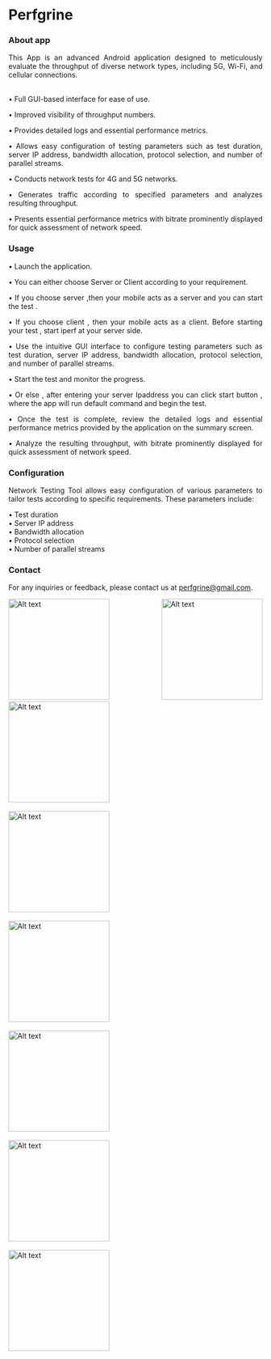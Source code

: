 # Perfgrine

### About app

<div style="text-align: justify;">


This App is an advanced Android application designed to meticulously evaluate the throughput of diverse network types, including 5G, Wi-Fi, and cellular connections. <br> <br>

• Full GUI-based interface for ease of use. <br>

• Improved visibility of throughput numbers.<br>

• Provides detailed logs and essential performance metrics.<br>

• Allows easy configuration of testing parameters such as test duration, server IP address, bandwidth allocation, protocol selection, and number of parallel streams.<br>

• Conducts network tests for 4G and 5G networks.<br>

• Generates traffic according to specified parameters and analyzes resulting throughput.<br>

• Presents essential performance metrics with bitrate prominently displayed for quick assessment of network speed.<br>

### Usage

• Launch the application.<br>

• You can either choose Server or Client according to your requirement.<br>

• If you choose server ,then your mobile acts as a server and you can start the test .<br>

• If you choose client , then your mobile acts as a client. Before starting your test , start iperf at your server side. <br>

• Use the intuitive GUI interface to configure testing parameters such as test duration, server IP address, bandwidth allocation, protocol selection, and number of parallel streams.<br>

• Start the test and monitor the progress.<br>

• Or else , after entering your server Ipaddress you can click start button , where the app will run default command and begin the test.<br>

• Once the test is complete, review the detailed logs and essential performance metrics provided by the application on the summary screen.<br>

• Analyze the resulting throughput, with bitrate prominently displayed for quick assessment of network speed.<br>

### Configuration

Network Testing Tool allows easy configuration of various parameters to tailor tests according to specific requirements. These parameters include:

• Test duration <br>
• Server IP address <br>
• Bandwidth allocation <br>
• Protocol selection <br>
• Number of parallel streams <br>


### Contact

For any inquiries or feedback, please contact us at perfgrine@gmail.com.

<img src="images/screen1.jpg" alt="Alt text" width="200"> 
<img src="images/screen2.jpg" alt="Alt text" width="200"> 
<img src="images/screen3.jpg" alt="Alt text" width="200"> <br> <br>
<img src="images/screen4.jpg" alt="Alt text" width="200"> <br> <br>
<img src="images/screen5.jpg" alt="Alt text" width="200"> <br> <br>
<img src="images/screen6.jpg" alt="Alt text" width="200"> <br> <br>
<img src="images/screen7.jpg" alt="Alt text" width="200"> <br> <br>
<img src="images/screen8.jpg" alt="Alt text" width="200"> <br> <br>
</div>
